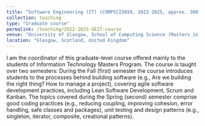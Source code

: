 ```yaml
---
title: "Software Engineering (IT) (COMPSCI5059, 2022-2025, approx. 300 Students)"
collection: teaching
type: "Graduate course"
permalink: /teaching/2022-2025-SEIT-course
venue: "University of Glasgow, School of Computing Science (Masters in Information Technology Program)"
location: "Glasgow, Scotland, United Kingdom"
---
```

I am the coordinator of this graduate-level course offered mainly to the students of Information Technology Masters Program. The course is taught over two semesters: During the Fall (first) semester the course introduces students to the processes behind building software (e.g., Are we building the right thing? How to manage a project), covering agile software development practices, including Lean Software Development, Scrum and Kanban. The topics covered
during the Spring (second) semester comprise good coding practices (e.g., reducing coupling, improving cohesion, error handling, safe classes and packages), unit testing and design patterns (e.g., singleton, iterator, composite, creational patterns).
